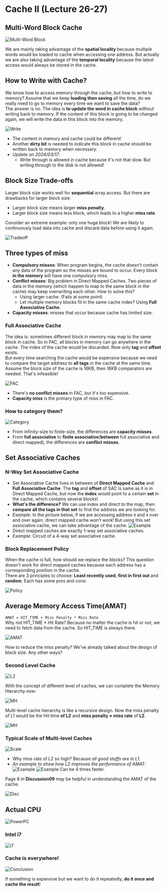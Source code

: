 # Cache II (Lecture 26-27)

## Multi-Word Block Cache

![Multi-Word Block](./Image/Week10/Week10-1.png)

We are mainly taking advantage of the **spatial locality** because multiple words would be loaded to cache when accessing one address. But actually we are also taking advantage of the **temporal locality** because the latest access would always be stored in the cache.  

## How to Write with Cache?

We know how to access memory through the cache, but how to write to memory? Assume that we keep **loading then saving** all the time, do we really need to go to memory every time we want to save the data?  
The answer is no. The idea is **to update the word in cache block** without writing back to memory. If the content of this block is going to be changed again, we will write the data in this block into the memory.  

![Write](./Image/Week10/Week10-2.png)

- The content in memory and cache could be different!
- Another **dirty bit** is needed to indicate this block in cache should be written back to memory when necessary.
- *Update on 2024/03/17*:
  - Write through is allowed in cache because it's not that slow. But writing through to the disk is not allowed!

## Block Size Trade-offs

Larger block size works well for **sequential** array access. But there are drawbacks for larger block size:

- Larger block size means larger **miss penalty**.
- Larger block size means less block, which leads to a higher **miss rate**.

Consider an extreme example: only one huge block! We are likely to continuously load data into cache and discard data before using it again.

![Tradeoff](./Image/Week10/Week10-3.png)

## Three types of miss

- **Compulsory misses**: When program begins, the cache doesn't contain any data of the program so the misses are bound to occur. Every block **in the memory** will have one compulsory miss.
- **Conflict misses**: Big problem in Direct Mapped Caches. Two pieces of data in the memory (which happen to map to the same block in the cache) may keep overwriting each other. How to solve this?
  - Using larger cache. (Fails at some point)
  - Let multiple memory blocks fit in the same cache index? Using **Full Associative Cache**.
- **Capacity misses**: misses that occur because cache has limited size.

### Full Associative Cache

The idea is: sometimes different block in memory may map to the same block in cache. So in FAC, all blocks in memory can go anywhere in the cache. The index of the cache would be discarded. Now only **tag** and **offset** exists.  
But every time searching the cache would be expensive because we need to compare the target address to **all tags** in the cache at the same time. Assume the block size of the cache is 16KB, then 16KB comparators are needed. That's infeasible!  

![FAC](./Image/Week10/Week10-4.png)

- There's **no conflict misses** in FAC, but it's too expensive.
- **Capacity miss** is the primary type of miss in FAC.

### How to category them?

![Category](./Image/Week10/Week10-5.png)

- From infinity-size to finite-size, the differences are **capacity misses**.
- From **full associative** to **finite associative**(**between** full associative and direct mapped), the differences are **conflict misses**.

## Set Associative Caches

### N-Way Set Associative Cache

- Set Associative Cache lives in between of **Direct Mapped Cache** and **Full Associative Cache**. The **tag** and **offset** of SAC is same as it is in Direct Mapped Cache, but now the **index** would point to a certain **set** in the cache, which contains several blocks!
- **What's the difference?**
  We can use index and direct to the map, then **compare all the tags in that set** to find the address we are looking for.
- *Example*: In the picture below, if we are accessing address `0` and `4` over and over again, direct mapped cache won't work! But using this set associative cache, we can take advantage of the cache.
  ![Example](./Image/Week10/Week10-6.png)
- Direct mapped caches are exactly 1-way set associative caches.
- *Example*: Circuit of a 4-way set associative cache. 

### Block Replacement Policy

When the cache is full, how should we replace the blocks? This question doesn't work for direct mapped caches because each address has a corresponding position in the cache.  
There are 3 principles to choose: **Least recently used**, **first in first out** and **random**. Each has some pros and cons:

![Policy](./Image/Week10/Week10-8.png)

## Average Memory Access Time(AMAT)

`AMAT = HIT_TIME + Miss Penalty * Miss Rate`  
Why not HIT_TIME * Hit Rate? Because no matter the cache is hit or not, we need to fetch data from the cache. So HIT_TIME is always there.  


![AMAT](./Image/Week10/Week10-9.png)

How to reduce the miss penalty? We've already talked about the design of block size. Any other ways?  

### **Second Level Cache**

![L2](./Image/Week10/Week10-10.png)

With the concept of different level of caches, we can complete the Memory Hierarchy now:

![MH](./Image/Week10/Week10-11.png)

Multi-level cache hierarchy is like a recursive design. Now the miss penalty of L1 would be the Hit time **of L2** and **miss penalty $\times$ miss rate** of **L2**.  

![MH](./Image/Week10/Week10-12.png)

### Typical Scale of Multi-level Caches

![Scale](./Image/Week10/Week10-13.png)

- Why miss rate of L2 so high? Because *all good stuffs are in L1*.
- *An example to show how L2 improves the performance of AMAT*:
  ![Example](./Image/Week10/Week10-14.png)
  ![Example](./Image/Week10/Week10-15.png)
  Can be 4 times faster.

Page 8 in **Discussion09** may be helpful in understanding the AMAT of the cache.

![Disc](./Image/Week10/Week10-23.png)

## Actual CPU

![PowerPC](./Image/Week10/Week10-16.png)

### Intel i7

![i7](./Image/Week10/Week10-17.png)

### Cache is everywhere!

![Conclusion](./Image/Week10/Week10-18.png)

If something is expensive but we want to do it repeatedly, **do it once and cache the result**!
